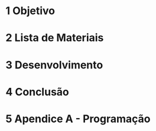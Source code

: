 # 1 Objetivo

# 2 Lista de Materiais

# 3 Desenvolvimento

# 4 Conclusão

# 5 Apendice A - Programação
